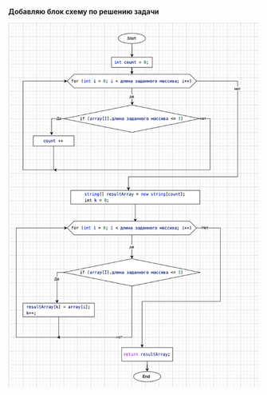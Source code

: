**Добавляю блок схему по решению задачи**

![Тут должна быть картинка, но что то пошло не так](image1.png)

